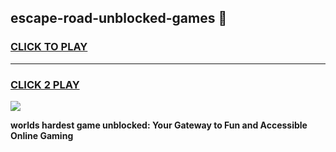 
## escape-road-unblocked-games 👋
<h3>
<a href="https://premium.freeplayer.one?title=escape-road-unblocked-games&ref=14F">CLICK TO PLAY</a></h3>
<hr>

<h3>
<a href="https://premium.freeplayer.one?title=escape-road-unblocked-games&ref=14F">CLICK 2 PLAY</a>
  
</h3>

<a href="https://premium.freeplayer.one?title=escape-road-unblocked-games&ref=12F/"><img src="https://clearcache.store/games.png"></a>


**worlds hardest game unblocked: Your Gateway to Fun and Accessible Online Gaming**
